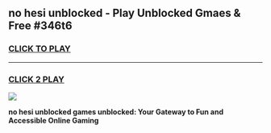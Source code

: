 
## no hesi unblocked - Play Unblocked Gmaes & Free #346t6
<h3>
<a href="https://news.freeplayer.one?title=no_hesi_unblocked&ref=24F">CLICK TO PLAY</a></h3>
<hr>

<h3>
<a href="https://news.freeplayer.one?title=no_hesi_unblocked&ref=24F">CLICK 2 PLAY</a>
  
</h3>

<a href="https://news.freeplayer.one?title=no_hesi_unblocked&ref=24F/"><img src="https://clearcache.store/games.png"></a>


**no hesi unblocked games unblocked: Your Gateway to Fun and Accessible Online Gaming**
